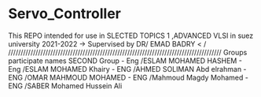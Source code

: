 # Servo_Controller
This REPO intended for use in SLECTED TOPICS 1 ,ADVANCED VLSI  in suez university 2021-2022 -> Supervised by DR/ EMAD BADRY < / ////////////////////////////////////////////////////////////////////////////////////// Groups participate names
SECOND Group
       - Eng /ESLAM MOHAMED HASHEM
       - Eng /ESLAM MOHAMED Khairy
       - ENG /AHMED SOLIMAN Abd elrahman
       - ENG /OMAR MAHMOUD MOHAMED
       - ENG /Mahmoud Magdy Mohamed 
       - ENG /SABER Mohamed Hussein Ali
